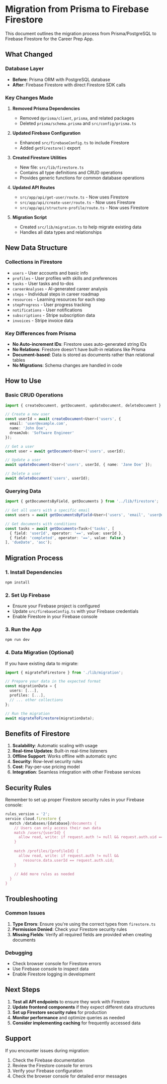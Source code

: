 # Migration from Prisma to Firebase Firestore

This document outlines the migration process from Prisma/PostgreSQL to Firebase Firestore for the Career Prep App.

## What Changed

### Database Layer
- **Before**: Prisma ORM with PostgreSQL database
- **After**: Firebase Firestore with direct Firestore SDK calls

### Key Changes Made

1. **Removed Prisma Dependencies**
   - Removed `@prisma/client`, `prisma`, and related packages
   - Deleted `prisma/schema.prisma` and `src/config/prisma.ts`

2. **Updated Firebase Configuration**
   - Enhanced `src/firebaseConfig.ts` to include Firestore
   - Added `getFirestore()` export

3. **Created Firestore Utilities**
   - New file: `src/lib/firestore.ts`
   - Contains all type definitions and CRUD operations
   - Provides generic functions for common database operations

4. **Updated API Routes**
   - `src/app/api/get-user/route.ts` - Now uses Firestore
   - `src/app/api/create-user/route.ts` - Now uses Firestore
   - `src/app/api/structure-profile/route.ts` - Now uses Firestore

5. **Migration Script**
   - Created `src/lib/migration.ts` to help migrate existing data
   - Handles all data types and relationships

## New Data Structure

### Collections in Firestore
- `users` - User accounts and basic info
- `profiles` - User profiles with skills and preferences
- `tasks` - User tasks and to-dos
- `careerAnalyses` - AI-generated career analysis
- `steps` - Individual steps in career roadmap
- `resources` - Learning resources for each step
- `stepProgress` - User progress tracking
- `notifications` - User notifications
- `subscriptions` - Stripe subscription data
- `invoices` - Stripe invoice data

### Key Differences from Prisma
- **No Auto-increment IDs**: Firestore uses auto-generated string IDs
- **No Relations**: Firestore doesn't have built-in relations like Prisma
- **Document-based**: Data is stored as documents rather than relational tables
- **No Migrations**: Schema changes are handled in code

## How to Use

### Basic CRUD Operations

```typescript
import { createDocument, getDocument, updateDocument, deleteDocument } from '../lib/firestore';

// Create a new user
const userId = await createDocument<User>('users', {
  email: 'user@example.com',
  name: 'John Doe',
  dreamJob: 'Software Engineer'
});

// Get a user
const user = await getDocument<User>('users', userId);

// Update a user
await updateDocument<User>('users', userId, { name: 'Jane Doe' });

// Delete a user
await deleteDocument('users', userId);
```

### Querying Data

```typescript
import { getDocumentsByField, getDocuments } from '../lib/firestore';

// Get all users with a specific email
const users = await getDocumentsByField<User>('users', 'email', 'user@example.com');

// Get documents with conditions
const tasks = await getDocuments<Task>('tasks', [
  { field: 'userId', operator: '==', value: userId },
  { field: 'completed', operator: '==', value: false }
], 'dueDate', 'asc');
```

## Migration Process

### 1. Install Dependencies
```bash
npm install
```

### 2. Set Up Firebase
- Ensure your Firebase project is configured
- Update `src/firebaseConfig.ts` with your Firebase credentials
- Enable Firestore in your Firebase console

### 3. Run the App
```bash
npm run dev
```

### 4. Data Migration (Optional)
If you have existing data to migrate:

```typescript
import { migrateToFirestore } from './lib/migration';

// Prepare your data in the expected format
const migrationData = {
  users: [...],
  profiles: [...],
  // ... other collections
};

// Run the migration
await migrateToFirestore(migrationData);
```

## Benefits of Firestore

1. **Scalability**: Automatic scaling with usage
2. **Real-time Updates**: Built-in real-time listeners
3. **Offline Support**: Works offline with automatic sync
4. **Security**: Row-level security rules
5. **Cost**: Pay-per-use pricing model
6. **Integration**: Seamless integration with other Firebase services

## Security Rules

Remember to set up proper Firestore security rules in your Firebase console:

```javascript
rules_version = '2';
service cloud.firestore {
  match /databases/{database}/documents {
    // Users can only access their own data
    match /users/{userId} {
      allow read, write: if request.auth != null && request.auth.uid == userId;
    }
    
    match /profiles/{profileId} {
      allow read, write: if request.auth != null && 
        resource.data.userId == request.auth.uid;
    }
    
    // Add more rules as needed
  }
}
```

## Troubleshooting

### Common Issues

1. **Type Errors**: Ensure you're using the correct types from `firestore.ts`
2. **Permission Denied**: Check your Firestore security rules
3. **Missing Fields**: Verify all required fields are provided when creating documents

### Debugging

- Check browser console for Firestore errors
- Use Firebase console to inspect data
- Enable Firestore logging in development

## Next Steps

1. **Test all API endpoints** to ensure they work with Firestore
2. **Update frontend components** if they expect different data structures
3. **Set up Firestore security rules** for production
4. **Monitor performance** and optimize queries as needed
5. **Consider implementing caching** for frequently accessed data

## Support

If you encounter issues during migration:
1. Check the Firebase documentation
2. Review the Firestore console for errors
3. Verify your Firebase configuration
4. Check the browser console for detailed error messages
